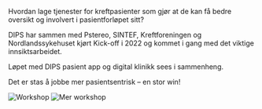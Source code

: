 Hvordan lage tjenester for kreftpasienter som gjør at de kan få bedre oversikt og involvert i pasientforløpet sitt? 

DIPS har sammen med Pstereo, SINTEF, Kreftforeningen og Nordlandssykehuset kjørt Kick-off i 2022 og kommet i gang med det viktige innsiktsarbeidet. 

Løpet med DIPS pasient app og digital klinikk sees i sammenheng. 

Det er stas å jobbe mer pasientsentrisk – en stor win!

![Workshop](./wins/unity/unity1.png)
![Mer workshop](./wins/unity/unity2.png)
